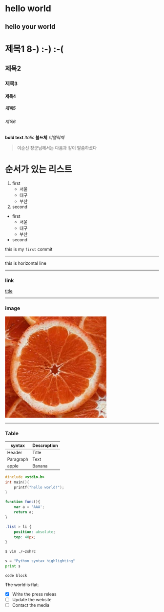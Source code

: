 # hello world
## hello your world

# 제목1 8-) :-) :-(
## 제목2
### 제목3
#### 제목4
##### 제목5
###### 제목6

**bold text**
*Italic*
__볼드체__
_이텔릭체_
>이순신 장군님께서는 다음과 같이 말씀하셨다

# 순서가 있는 리스트
1. first
    - 서울
    - 대구
    - 부산
2. second

- first
    - 서울
    - 대구
    - 부산
- second

this is my `first` commit

---

this is horizontal line

---
### link
[title](https://www.naver.com)

---

### image
![image](image.jpg)

---
### Table
| syntax | Descroption |
| ----------- | ----------- | 
| Header | Title |
| Paragraph | Text |
| apple | Banana |

```c
#include <stdio.h>
int main(){
    printf("hello world!");
}
```

```javascript
function func(){
    var a = 'AAA';
    return a;
}
```

```css
.list > li {
    position: absolute;
    top: 40px;
}
```

```bash
$ vim ./~zshrc
```

```python
s = "Python syntax highlighting"
print s
```

```
code block
```

~~The world is flat.~~

- [x] Write the press releas
- [ ] Update the website
- [ ] Contact the media